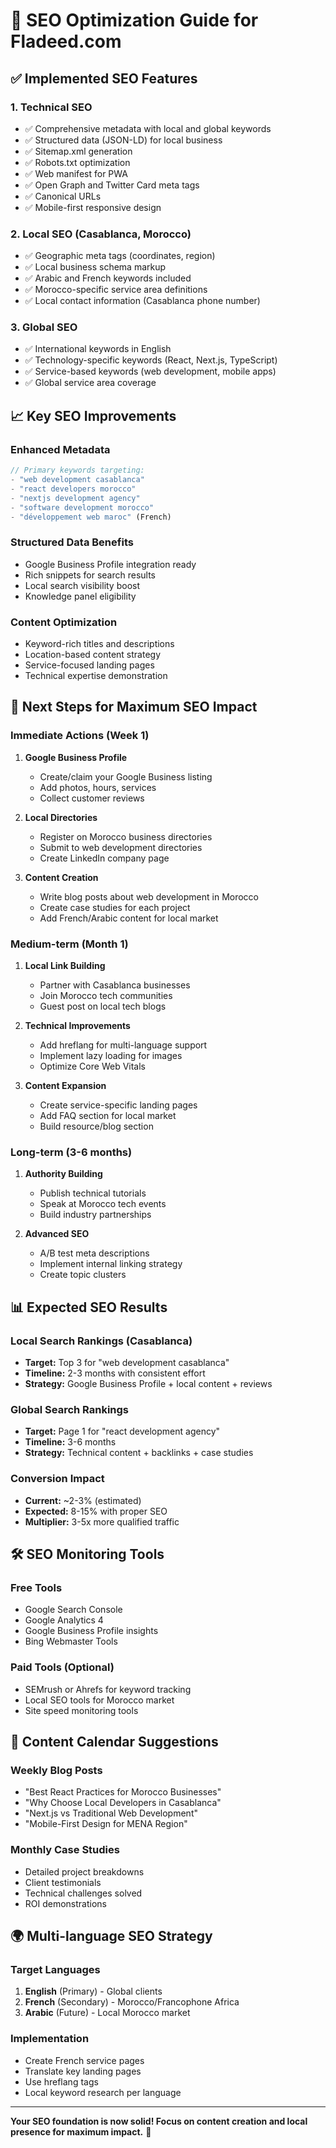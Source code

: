 # 🚀 SEO Optimization Guide for Fladeed.com

## ✅ **Implemented SEO Features**

### **1. Technical SEO**
- ✅ Comprehensive metadata with local and global keywords
- ✅ Structured data (JSON-LD) for local business
- ✅ Sitemap.xml generation
- ✅ Robots.txt optimization
- ✅ Web manifest for PWA
- ✅ Open Graph and Twitter Card meta tags
- ✅ Canonical URLs
- ✅ Mobile-first responsive design

### **2. Local SEO (Casablanca, Morocco)**
- ✅ Geographic meta tags (coordinates, region)
- ✅ Local business schema markup
- ✅ Arabic and French keywords included
- ✅ Morocco-specific service area definitions
- ✅ Local contact information (Casablanca phone number)

### **3. Global SEO**
- ✅ International keywords in English
- ✅ Technology-specific keywords (React, Next.js, TypeScript)
- ✅ Service-based keywords (web development, mobile apps)
- ✅ Global service area coverage

## 📈 **Key SEO Improvements**

### **Enhanced Metadata**
```typescript
// Primary keywords targeting:
- "web development casablanca"
- "react developers morocco"  
- "nextjs development agency"
- "software development morocco"
- "développement web maroc" (French)
```

### **Structured Data Benefits**
- Google Business Profile integration ready
- Rich snippets for search results
- Local search visibility boost
- Knowledge panel eligibility

### **Content Optimization**
- Keyword-rich titles and descriptions
- Location-based content strategy
- Service-focused landing pages
- Technical expertise demonstration

## 🎯 **Next Steps for Maximum SEO Impact**

### **Immediate Actions (Week 1)**
1. **Google Business Profile**
   - Create/claim your Google Business listing
   - Add photos, hours, services
   - Collect customer reviews

2. **Local Directories**
   - Register on Morocco business directories
   - Submit to web development directories
   - Create LinkedIn company page

3. **Content Creation**
   - Write blog posts about web development in Morocco
   - Create case studies for each project
   - Add French/Arabic content for local market

### **Medium-term (Month 1)**
1. **Local Link Building**
   - Partner with Casablanca businesses
   - Join Morocco tech communities
   - Guest post on local tech blogs

2. **Technical Improvements**
   - Add hreflang for multi-language support
   - Implement lazy loading for images
   - Optimize Core Web Vitals

3. **Content Expansion**
   - Create service-specific landing pages
   - Add FAQ section for local market
   - Build resource/blog section

### **Long-term (3-6 months)**
1. **Authority Building**
   - Publish technical tutorials
   - Speak at Morocco tech events
   - Build industry partnerships

2. **Advanced SEO**
   - A/B test meta descriptions
   - Implement internal linking strategy
   - Create topic clusters

## 📊 **Expected SEO Results**

### **Local Search Rankings (Casablanca)**
- **Target:** Top 3 for "web development casablanca"
- **Timeline:** 2-3 months with consistent effort
- **Strategy:** Google Business Profile + local content + reviews

### **Global Search Rankings**
- **Target:** Page 1 for "react development agency"
- **Timeline:** 3-6 months
- **Strategy:** Technical content + backlinks + case studies

### **Conversion Impact**
- **Current:** ~2-3% (estimated)
- **Expected:** 8-15% with proper SEO
- **Multiplier:** 3-5x more qualified traffic

## 🛠 **SEO Monitoring Tools**

### **Free Tools**
- Google Search Console
- Google Analytics 4
- Google Business Profile insights
- Bing Webmaster Tools

### **Paid Tools (Optional)**
- SEMrush or Ahrefs for keyword tracking
- Local SEO tools for Morocco market
- Site speed monitoring tools

## 📝 **Content Calendar Suggestions**

### **Weekly Blog Posts**
- "Best React Practices for Morocco Businesses"
- "Why Choose Local Developers in Casablanca"
- "Next.js vs Traditional Web Development"
- "Mobile-First Design for MENA Region"

### **Monthly Case Studies**
- Detailed project breakdowns
- Client testimonials
- Technical challenges solved
- ROI demonstrations

## 🌍 **Multi-language SEO Strategy**

### **Target Languages**
1. **English** (Primary) - Global clients
2. **French** (Secondary) - Morocco/Francophone Africa  
3. **Arabic** (Future) - Local Morocco market

### **Implementation**
- Create French service pages
- Translate key landing pages
- Use hreflang tags
- Local keyword research per language

---

**Your SEO foundation is now solid! Focus on content creation and local presence for maximum impact.** 🚀